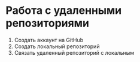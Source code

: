 # Работа с удаленными репозиториями

1. Cоздать аккаунт на GitHub
2. Cоздать локальный репозиторий 
3. Связать удаленный репозиторий с локальным